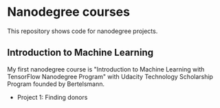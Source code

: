 # Nanodegree courses

This repository shows code for nanodegree projects.

## Introduction to Machine Learning
My first nanodegree course is "Introduction to Machine Learning with TensorFlow Nanodegree Program" with Udacity Technology Scholarship Program founded by Bertelsmann.
- Project 1: Finding donors
